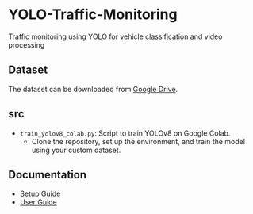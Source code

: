 # YOLO-Traffic-Monitoring
Traffic monitoring using YOLO for vehicle classification and video processing

## Dataset
The dataset can be downloaded from [Google Drive](https://drive.google.com/drive/folders/10ZyQEE5SAZgdqdWgBbnXNbo4nRssAtgr).

## src
- `train_yolov8_colab.py`: Script to train YOLOv8 on Google Colab.
  - Clone the repository, set up the environment, and train the model using your custom dataset.


## Documentation
- [Setup Guide](docs/setup_guide.md)
- [User Guide](docs/user_guide.md)
